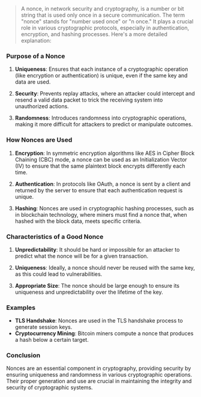 > A nonce, in network security and cryptography, is a number or bit string that is used only once in a secure communication. The term "nonce" stands for "number used once" or "n once." It plays a crucial role in various cryptographic protocols, especially in authentication, encryption, and hashing processes. Here's a more detailed explanation:

### Purpose of a Nonce

1. **Uniqueness**: Ensures that each instance of a cryptographic operation (like encryption or authentication) is unique, even if the same key and data are used.

2. **Security**: Prevents replay attacks, where an attacker could intercept and resend a valid data packet to trick the receiving system into unauthorized actions.

3. **Randomness**: Introduces randomness into cryptographic operations, making it more difficult for attackers to predict or manipulate outcomes.

### How Nonces are Used

1. **Encryption**: In symmetric encryption algorithms like AES in Cipher Block Chaining (CBC) mode, a nonce can be used as an Initialization Vector (IV) to ensure that the same plaintext block encrypts differently each time.

2. **Authentication**: In protocols like OAuth, a nonce is sent by a client and returned by the server to ensure that each authentication request is unique.

3. **Hashing**: Nonces are used in cryptographic hashing processes, such as in blockchain technology, where miners must find a nonce that, when hashed with the block data, meets specific criteria.

### Characteristics of a Good Nonce

1. **Unpredictability**: It should be hard or impossible for an attacker to predict what the nonce will be for a given transaction.

2. **Uniqueness**: Ideally, a nonce should never be reused with the same key, as this could lead to vulnerabilities.

3. **Appropriate Size**: The nonce should be large enough to ensure its uniqueness and unpredictability over the lifetime of the key.

### Examples

- **TLS Handshake**: Nonces are used in the TLS handshake process to generate session keys.
- **Cryptocurrency Mining**: Bitcoin miners compute a nonce that produces a hash below a certain target.

### Conclusion

Nonces are an essential component in cryptography, providing security by ensuring uniqueness and randomness in various cryptographic operations. Their proper generation and use are crucial in maintaining the integrity and security of cryptographic systems.